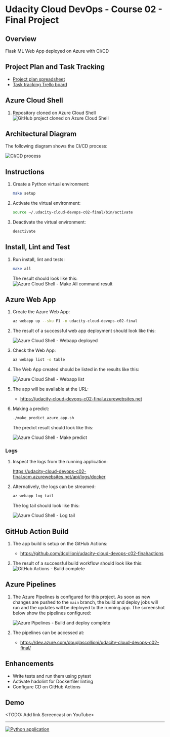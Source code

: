 # Udacity Cloud DevOps - Course 02 - Final Project

## Overview
Flask ML Web App deployed on Azure with CI/CD

## Project Plan and Task Tracking
- [Project plan spreadsheet](https://docs.google.com/spreadsheets/d/1p29UxxCbZ4jmfiDiYAPbk6N9hc05gtVK5Gno8hvmO3c)
- [Task tracking Trello board](https://trello.com/b/iziwVR8V/build-a-ci-cd-pipeline)

## Azure Cloud Shell
1. Repository cloned on Azure Cloud Shell
    ![GitHub project cloned on Azure Cloud Shell](screenshots/azure-cloud-shell-project-clone.png)

## Architectural Diagram
The following diagram shows the CI/CD process:

![CI/CD process](screenshots/architectural-diagram.png)

## Instructions
1. Create a Python virtual environment:
    ```sh
    make setup
    ```

1. Activate the virtual environment:
    ```sh
    source ~/.udacity-cloud-devops-c02-final/bin/activate
    ```

1. Deactivate the virtual environment:
    ```sh
    deactivate
    ```

## Install, Lint and Test
1. Run install, lint and tests:
    ```sh
    make all
    ```

    The result should look like this:
    ![Azure Cloud Shell - Make All command result](screenshots/azure-cloud-shell-make-all.png)

## Azure Web App
1. Create the Azure Web App:

    ```sh
    az webapp up --sku F1 -n udacity-cloud-devops-c02-final
    ```

1. The result of a successful web app deployment should look like this:

    ![Azure Cloud Shell - Webapp deployed](screenshots/azure-cloud-shell-webapp-up.png)

1. Check the Web App:

    ```sh
    az webapp list -o table
    ```

1. The Web App created should be listed in the results like this:

    ![Azure Cloud Shell - Webapp list](screenshots/azure-cloud-shell-webapp-list.png)

1. The app will be available at the URL:

    - https://udacity-cloud-devops-c02-final.azurewebsites.net

1. Making a predict:

    ```sh
    ./make_predict_azure_app.sh
    ```

    The predict result should look like this:

    ![Azure Cloud Shell - Make predict](screenshots/azure-cloud-shell-make-predict.png)

### Logs
1. Inspect the logs from the running application:

    https://udacity-cloud-devops-c02-final.scm.azurewebsites.net/api/logs/docker

1. Alternatively, the logs can be streamed:
    
    ```sh
    az webapp log tail
    ```

    The log tail should look like this:

    ![Azure Cloud Shell - Log tail](screenshots/azure-cloud-shell-log-tail.png)

## GitHub Action Build
1. The app build is setup on the GitHub Actions:
    - https://github.com/dcollioni/udacity-cloud-devops-c02-final/actions

1. The result of a successful build workflow should look like this:
    ![GitHub Actions - Build complete](screenshots/github-actions-build-complete.png)

## Azure Pipelines
1. The Azure Pipelines is configured for this project. As soon as new changes are pushed to the `main` branch, the build and deploy jobs will run and the updates will be deployed to the running app. The screenshot below show the pipelines configured:

    ![Azure Pipelines - Build and deploy complete](screenshots/azure-pipelines-complete.png)

1. The pipelines can be accessed at:

    - https://dev.azure.com/douglascollioni/udacity-cloud-devops-c02-final/

## Enhancements
- Write tests and run them using pytest
- Activate hadolint for Dockerfiler linting
- Configure CD on GitHub Actions

## Demo
<TODO: Add link Screencast on YouTube>

---
[![Python application](https://github.com/dcollioni/udacity-cloud-devops-c02-final/actions/workflows/python-app.yml/badge.svg)](https://github.com/dcollioni/udacity-cloud-devops-c02-final/actions/workflows/python-app.yml)
